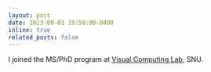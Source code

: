 ```yaml
---
layout: post
date: 2023-09-01 15:59:00-0400
inline: true
related_posts: false
---
```


I joined the MS/PhD program at [Visual Computing Lab](https://jhugestar.github.io/), SNU.
